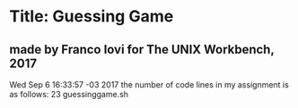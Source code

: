 # Title: Guessing Game
## made by Franco Iovi for The **UNIX** Workbench, 2017
Wed Sep  6 16:33:57 -03 2017
the number of code lines in my assignment is as follows:
      23 guessinggame.sh
